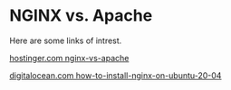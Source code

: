 # NGINX vs. Apache

Here are some links of intrest.

[hostinger.com nginx-vs-apache](https://www.hostinger.com/tutorials/nginx-vs-apache-what-to-use)

[digitalocean.com how-to-install-nginx-on-ubuntu-20-04](https://www.digitalocean.com/community/tutorials/how-to-install-nginx-on-ubuntu-20-04)
